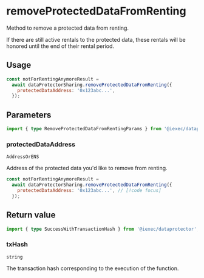 # removeProtectedDataFromRenting

Method to remove a protected data from renting.

If there are still active rentals to the protected data, these rentals will be
honored until the end of their rental period.

## Usage

```js
const notForRentingAnymoreResult =
  await dataProtectorSharing.removeProtectedDataFromRenting({
    protectedDataAddress: '0x123abc...',
  });
```

## Parameters

```ts
import { type RemoveProtectedDataFromRentingParams } from '@iexec/dataprotector';
```

### protectedDataAddress

`AddressOrENS`

Address of the protected data you'd like to remove from renting.

```js
const notForRentingAnymoreResult =
  await dataProtectorSharing.removeProtectedDataFromRenting({
    protectedDataAddress: '0x123abc...', // [!code focus]
  });
```

## Return value

```ts
import { type SuccessWithTransactionHash } from '@iexec/dataprotector';
```

### txHash

`string`

The transaction hash corresponding to the execution of the function.
